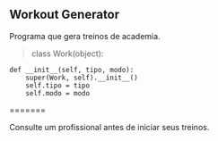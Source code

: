 Workout Generator
-------

Programa que gera treinos de academia.
>class Work(object):

	def __init__(self, tipo, modo):
		super(Work, self).__init__()
		self.tipo = tipo
		self.modo = modo


=======

Consulte um profissional antes de iniciar seus treinos.
